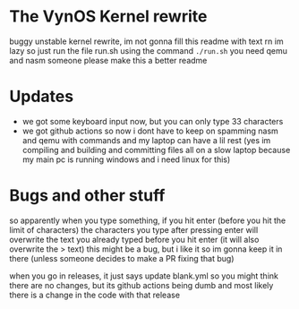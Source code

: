 # The VynOS Kernel rewrite
buggy unstable kernel rewrite, im not gonna fill this readme with text rn im lazy so just run the file run.sh using the command `./run.sh` you need qemu and nasm someone please make this a better readme
# Updates
* we got some keyboard input now, but you can only type 33 characters
* we got github actions so now i dont have to keep on spamming nasm and qemu with commands and my laptop can have a lil rest (yes im compiling and building and committing files all on a slow laptop because my main pc is running windows and i need linux for this)
# Bugs and other stuff
so apparently when you type something, if you hit enter (before you hit the limit of characters) the characters you type after pressing enter will overwrite the text you already typed before you hit enter (it will also overwrite the > text) this might be a bug, but i like it so im gonna keep it in there (unless someone decides to make a PR fixing that bug)

when you go in releases, it just says update blank.yml so you might think there are no changes, but its github actions being dumb and most likely there is a change in the code with that release
